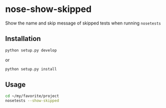 nose-show-skipped
=================

Show the name and skip message of skipped tests when running `nosetests`


Installation
------------
```sh
python setup.py develop
```

or

```sh
python setup.py install
```

Usage
-----

```sh
cd ~/my/favorite/project
nosetests --show-skipped
```
